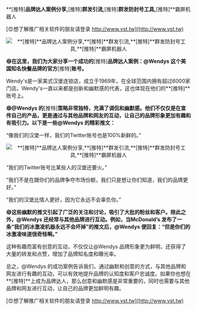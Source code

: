 **[推特]**品牌达人案例分享,**[推特]**群发引流,**[推特]**群发防封号工具,**[推特]**霸屏机器人

[😍想了解推广相关软件的朋友请登录 http://www.vst.tw](http://www.vst.tw)

 <center><img src="https://vst.tw/MP4/tuiguang/png/3.png" alt="**[推特]**品牌达人案例分享,**[推特]**群发引流,**[推特]**群发防封号工具,**[推特]**霸屏机器人"></center>

**😄在这里，我们为大家分享一个成功的**[推特]**品牌达人案例：@Wendys 这个美国知名快餐品牌的官方**[推特]**账号。**

Wendy's是一家美式汉堡连锁店，成立于1969年，在全球范围内拥有超过6000家门店。Wendy's一直以来都是创新和幽默感的代表，这也体现在他们的**[推特]**账号上。

**😄@Wendys 的**[推特]**策略非常独特，充满了调侃和幽默感。他们不仅仅是在宣传自己的产品，更是通过与其他品牌和网友的互动，让自己的品牌形象更加有趣和有吸引力。以下是一些@Wendys 的精彩推文：**

“像我们的汉堡一样，我们的Twitter账号也是100%新鲜的。”

 <center><img src="https://vst.tw/MP4/tuiguang/png/0.png" alt="**[推特]**品牌达人案例分享,**[推特]**群发引流,**[推特]**群发防封号工具,**[推特]**霸屏机器人"></center>

“我们的Twitter账号比某些人的汉堡还要火。”

“我们不是在跟你们的品牌争夺市场份额，我们只是想让你们知道，我们的品牌更好。”

“我们的汉堡比情人更好，因为它永远不会辜负你。”

**😄这些幽默的推文引起了广泛的关注和讨论，吸引了大批的粉丝和客户。除此之外，@Wendys 还经常与其他品牌进行互动。例如，当McDonald’s 发布了一条“我们的冰激凌机器永远不会坏掉”的推文后，@Wendys 便回复：“但是你们的冰激凌味道很奇怪啊。”**

这种有趣而富有创意的互动，不仅仅让@Wendys 品牌形象更为鲜明，还获得了大量的转发和点赞，增加了品牌知名度和曝光率。

总之，@Wendys 的成功案例告诉我们，通过幽默和创意的方式，与其他品牌和网友进行有趣的互动，可以有效地提升品牌的认知度和客户忠诚度。如果你也想在**[推特]**上成为品牌达人，那么创意和幽默感是非常重要的，同时也需要与其他品牌和网友进行互动，让自己的品牌更加鲜明有趣。

[😍想了解推广相关软件的朋友请登录 http://www.vst.tw](http://www.vst.tw)



